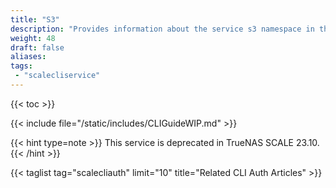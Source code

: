 ```yaml
---
title: "S3"
description: "Provides information about the service s3 namespace in the TrueNAS CLI. Includes command syntax and common commands."
weight: 48
draft: false
aliases:
tags:
 - "scalecliservice"
---
```


{{< toc >}}

{{< include file="/static/includes/CLIGuideWIP.md" >}}

{{< hint type=note >}}
This service is deprecated in TrueNAS SCALE 23.10.
{{< /hint >}}

{{< taglist tag="scalecliauth" limit="10" title="Related CLI Auth Articles" >}}
